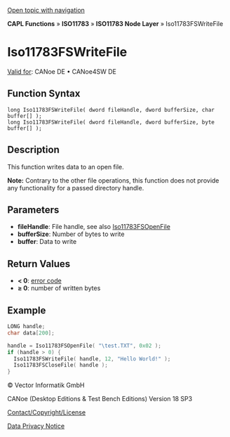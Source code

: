 [Open topic with navigation](../../../../../../CANoeDEFamily.htm#Topics/CAPLFunctions/ISO11783/ISONodeLayer/Functions/CAPLfunctionIso11783fswritefile.md)

**CAPL Functions** » **ISO11783** » **ISO11783 Node Layer** » Iso11783FSWriteFile

# Iso11783FSWriteFile

[Valid for](../../../../Shared/FeatureAvailability.md): CANoe DE • CANoe4SW DE

## Function Syntax

```
long Iso11783FSWriteFile( dword fileHandle, dword bufferSize, char buffer[] );
long Iso11783FSWriteFile( dword fileHandle, dword bufferSize, byte buffer[] );
```

## Description

This function writes data to an open file.

**Note:** Contrary to the other file operations, this function does not provide any functionality for a passed directory handle.

## Parameters

- **fileHandle**: File handle, see also [Iso11783FSOpenFile](CAPLfunctionIso11783FSOpenFile.md)
- **bufferSize**: Number of bytes to write
- **buffer**: Data to write

## Return Values

- **< 0**: [error code](../CAPLfunctionsISONLErrorCodes.md)
- **≥ 0**: number of written bytes

## Example

```c
LONG handle;
char data[200];

handle = Iso11783FSOpenFile( "\test.TXT", 0x02 );
if (handle > 0) {
  Iso11783FSWriteFile( handle, 12, "Hello World!" );
  Iso11783FSCloseFile( handle );
}
```

© Vector Informatik GmbH

CANoe (Desktop Editions & Test Bench Editions) Version 18 SP3

[Contact/Copyright/License](../../../../Shared/ContactCopyrightLicense.md)

[Data Privacy Notice](https://www.vector.com/int/en/company/get-info/privacy-policy/)
